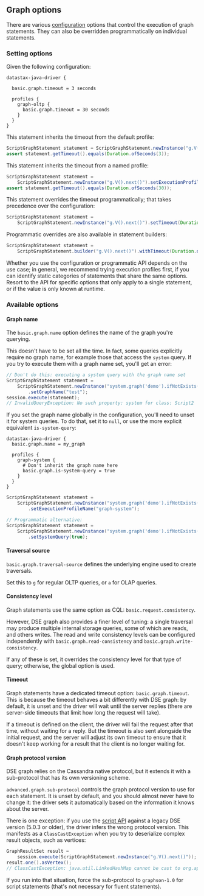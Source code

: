 ## Graph options

There are various [configuration](../../../configuration/) options that control the execution of
graph statements. They can also be overridden programmatically on individual statements.

### Setting options

Given the following configuration:

```
datastax-java-driver {

  basic.graph.timeout = 3 seconds

  profiles {
    graph-oltp {
      basic.graph.timeout = 30 seconds
    }
  }
}
```

This statement inherits the timeout from the default profile:

```java
ScriptGraphStatement statement = ScriptGraphStatement.newInstance("g.V().next()");
assert statement.getTimeout().equals(Duration.ofSeconds(3));
```

This statement inherits the timeout from a named profile:

```java
ScriptGraphStatement statement =
    ScriptGraphStatement.newInstance("g.V().next()").setExecutionProfileName("graph-oltp");
assert statement.getTimeout().equals(Duration.ofSeconds(30));
```

This statement overrides the timeout programmatically; that takes precedence over the configuration:

```java
ScriptGraphStatement statement =
    ScriptGraphStatement.newInstance("g.V().next()").setTimeout(Duration.ofSeconds(5));
```

Programmatic overrides are also available in statement builders:

```java
ScriptGraphStatement statement =
    ScriptGraphStatement.builder("g.V().next()").withTimeout(Duration.ofSeconds(5)).build();
```

Whether you use the configuration or programmatic API depends on the use case; in general, we
recommend trying execution profiles first, if you can identify static categories of statements that
share the same options. Resort to the API for specific options that only apply to a single
statement, or if the value is only known at runtime.

### Available options

#### Graph name

The `basic.graph.name` option defines the name of the graph you're querying.

This doesn't have to be set all the time. In fact, some queries explicitly require no graph name,
for example those that access the `system` query. If you try to execute them with a graph name set,
you'll get an error:

```java
// Don't do this: executing a system query with the graph name set
ScriptGraphStatement statement =
    ScriptGraphStatement.newInstance("system.graph('demo').ifNotExists().create()")
        .setGraphName("test");
session.execute(statement);
// InvalidQueryException: No such property: system for class: Script2
```

If you set the graph name globally in the configuration, you'll need to unset it for system queries.
To do that, set it to `null`, or use the more explicit equivalent `is-system-query`:

```
datastax-java-driver {
  basic.graph.name = my_graph

  profiles {
    graph-system {
      # Don't inherit the graph name here
      basic.graph.is-system-query = true
    }
  }
}
```

```java
ScriptGraphStatement statement =
    ScriptGraphStatement.newInstance("system.graph('demo').ifNotExists().create()")
        .setExecutionProfileName("graph-system");

// Programmatic alternative:
ScriptGraphStatement statement =
    ScriptGraphStatement.newInstance("system.graph('demo').ifNotExists().create()")
        .setSystemQuery(true);
```

#### Traversal source

`basic.graph.traversal-source` defines the underlying engine used to create traversals.

Set this to `g` for regular OLTP queries, or `a` for OLAP queries.

#### Consistency level

Graph statements use the same option as CQL: `basic.request.consistency`.

However, DSE graph also provides a finer level of tuning: a single traversal may produce multiple
internal storage queries, some of which are reads, and others writes. The read and write consistency
levels can be configured independently with `basic.graph.read-consistency` and
`basic.graph.write-consistency`.

If any of these is set, it overrides the consistency level for that type of query; otherwise, the
global option is used.

#### Timeout

Graph statements have a dedicated timeout option: `basic.graph.timeout`. This is because the timeout
behaves a bit differently with DSE graph: by default, it is unset and the driver will wait until the
server replies (there are server-side timeouts that limit how long the request will take).

If a timeout is defined on the client, the driver will fail the request after that time, without
waiting for a reply. But the timeout is also sent alongside the initial request, and the server will
adjust its own timeout to ensure that it doesn't keep working for a result that the client is no
longer waiting for.

#### Graph protocol version

DSE graph relies on the Cassandra native protocol, but it extends it with a sub-protocol that has
its own versioning scheme.

`advanced.graph.sub-protocol` controls the graph protocol version to use for each statement. It is
unset by default, and you should almost never have to change it: the driver sets it automatically
based on the information it knows about the server.

There is one exception: if you use the [script API](../script/) against a legacy DSE version (5.0.3
or older), the driver infers the wrong protocol version. This manifests as a `ClassCastException`
when you try to deserialize complex result objects, such as vertices:

```java
GraphResultSet result =
    session.execute(ScriptGraphStatement.newInstance("g.V().next()"));
result.one().asVertex();
// ClassCastException: java.util.LinkedHashMap cannot be cast to org.apache.tinkerpop.gremlin.structure.Vertex
```

If you run into that situation, force the sub-protocol to `graphson-1.0` for script statements
(that's not necessary for fluent statements).
